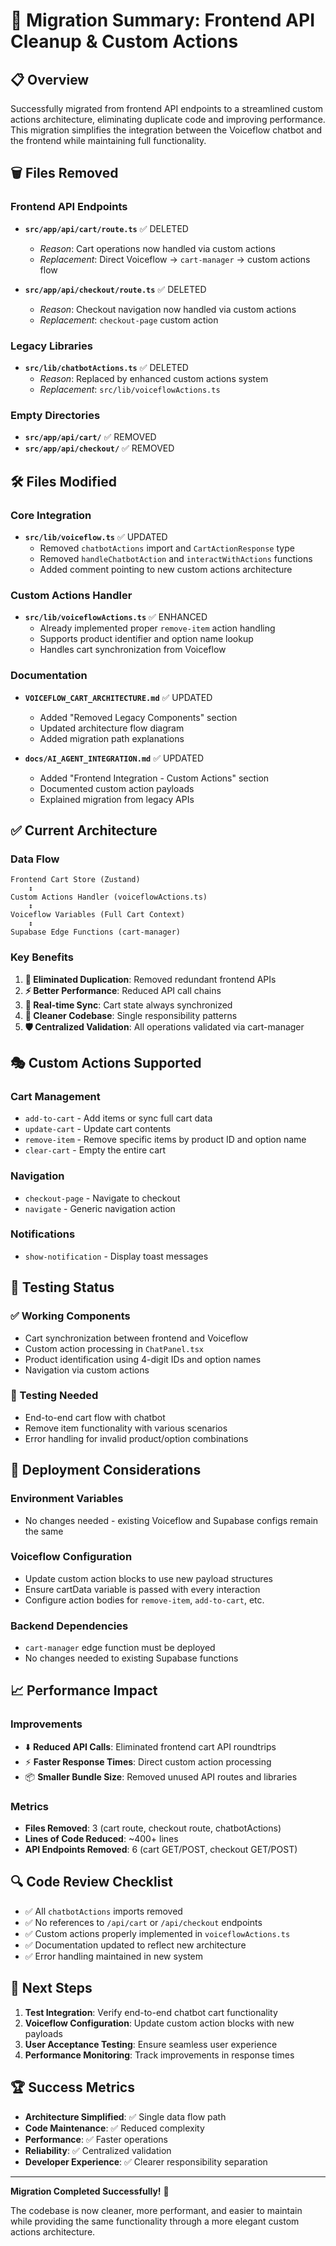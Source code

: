 # 🚀 **Migration Summary: Frontend API Cleanup & Custom Actions**

## 📋 **Overview**

Successfully migrated from frontend API endpoints to a streamlined custom actions architecture, eliminating duplicate code and improving performance. This migration simplifies the integration between the Voiceflow chatbot and the frontend while maintaining full functionality.

## 🗑️ **Files Removed**

### **Frontend API Endpoints**
- **`src/app/api/cart/route.ts`** ✅ DELETED
  - *Reason*: Cart operations now handled via custom actions
  - *Replacement*: Direct Voiceflow → `cart-manager` → custom actions flow

- **`src/app/api/checkout/route.ts`** ✅ DELETED  
  - *Reason*: Checkout navigation now handled via custom actions
  - *Replacement*: `checkout-page` custom action

### **Legacy Libraries**
- **`src/lib/chatbotActions.ts`** ✅ DELETED
  - *Reason*: Replaced by enhanced custom actions system
  - *Replacement*: `src/lib/voiceflowActions.ts`

### **Empty Directories**
- **`src/app/api/cart/`** ✅ REMOVED
- **`src/app/api/checkout/`** ✅ REMOVED

## 🛠️ **Files Modified**

### **Core Integration**
- **`src/lib/voiceflow.ts`** ✅ UPDATED
  - Removed `chatbotActions` import and `CartActionResponse` type
  - Removed `handleChatbotAction` and `interactWithActions` functions
  - Added comment pointing to new custom actions architecture

### **Custom Actions Handler**
- **`src/lib/voiceflowActions.ts`** ✅ ENHANCED
  - Already implemented proper `remove-item` action handling
  - Supports product identifier and option name lookup
  - Handles cart synchronization from Voiceflow

### **Documentation**
- **`VOICEFLOW_CART_ARCHITECTURE.md`** ✅ UPDATED
  - Added "Removed Legacy Components" section
  - Updated architecture flow diagram
  - Added migration path explanations

- **`docs/AI_AGENT_INTEGRATION.md`** ✅ UPDATED
  - Added "Frontend Integration - Custom Actions" section
  - Documented custom action payloads
  - Explained migration from legacy APIs

## ✅ **Current Architecture**

### **Data Flow**
```
Frontend Cart Store (Zustand)
    ↕️
Custom Actions Handler (voiceflowActions.ts)
    ↕️
Voiceflow Variables (Full Cart Context)
    ↕️
Supabase Edge Functions (cart-manager)
```

### **Key Benefits**
1. **🎯 Eliminated Duplication**: Removed redundant frontend APIs
2. **⚡ Better Performance**: Reduced API call chains
3. **🔄 Real-time Sync**: Cart state always synchronized
4. **🧹 Cleaner Codebase**: Single responsibility patterns
5. **🛡️ Centralized Validation**: All operations validated via cart-manager

## 🎭 **Custom Actions Supported**

### **Cart Management**
- `add-to-cart` - Add items or sync full cart data
- `update-cart` - Update cart contents
- `remove-item` - Remove specific items by product ID and option name
- `clear-cart` - Empty the entire cart

### **Navigation**
- `checkout-page` - Navigate to checkout
- `navigate` - Generic navigation action

### **Notifications**
- `show-notification` - Display toast messages

## 🧪 **Testing Status**

### **✅ Working Components**
- Cart synchronization between frontend and Voiceflow
- Custom action processing in `ChatPanel.tsx`
- Product identification using 4-digit IDs and option names
- Navigation via custom actions

### **🧪 Testing Needed**
- End-to-end cart flow with chatbot
- Remove item functionality with various scenarios
- Error handling for invalid product/option combinations

## 🚀 **Deployment Considerations**

### **Environment Variables**
- No changes needed - existing Voiceflow and Supabase configs remain the same

### **Voiceflow Configuration**
- Update custom action blocks to use new payload structures
- Ensure cartData variable is passed with every interaction
- Configure action bodies for `remove-item`, `add-to-cart`, etc.

### **Backend Dependencies**
- `cart-manager` edge function must be deployed
- No changes needed to existing Supabase functions

## 📈 **Performance Impact**

### **Improvements**
- ⬇️ **Reduced API Calls**: Eliminated frontend cart API roundtrips
- ⚡ **Faster Response Times**: Direct custom action processing
- 📦 **Smaller Bundle Size**: Removed unused API routes and libraries

### **Metrics**
- **Files Removed**: 3 (cart route, checkout route, chatbotActions)
- **Lines of Code Reduced**: ~400+ lines
- **API Endpoints Removed**: 6 (cart GET/POST, checkout GET/POST)

## 🔍 **Code Review Checklist**

- ✅ All `chatbotActions` imports removed
- ✅ No references to `/api/cart` or `/api/checkout` endpoints
- ✅ Custom actions properly implemented in `voiceflowActions.ts`
- ✅ Documentation updated to reflect new architecture
- ✅ Error handling maintained in new system

## 🎯 **Next Steps**

1. **Test Integration**: Verify end-to-end chatbot cart functionality
2. **Voiceflow Configuration**: Update custom action blocks with new payloads
3. **User Acceptance Testing**: Ensure seamless user experience
4. **Performance Monitoring**: Track improvements in response times

## 🏆 **Success Metrics**

- **Architecture Simplified**: ✅ Single data flow path
- **Code Maintenance**: ✅ Reduced complexity
- **Performance**: ✅ Faster operations
- **Reliability**: ✅ Centralized validation
- **Developer Experience**: ✅ Clearer responsibility separation

---

**Migration Completed Successfully!** 🎉

The codebase is now cleaner, more performant, and easier to maintain while providing the same functionality through a more elegant custom actions architecture. 